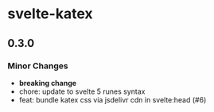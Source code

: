# svelte-katex

## 0.3.0

### Minor Changes

- **breaking change**
- chore: update to svelte 5 runes syntax
- feat: bundle katex css via jsdelivr cdn in svelte:head (#6)
